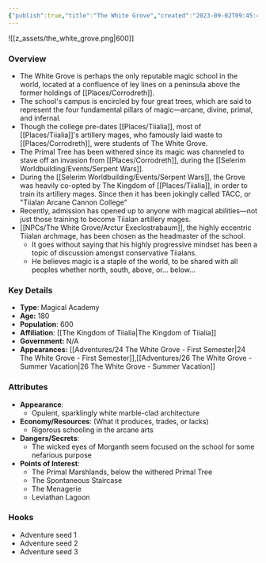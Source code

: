 ```yaml
---
{"publish":true,"title":"The White Grove","created":"2023-09-02T09:45:40.000-04:00","modified":"2025-10-22T09:19:27.883-04:00","published":"2025-10-22T09:19:27.883-04:00","cssclasses":"","Type":["Magical Academy"],"Age (years)":180,"Population":600,"Affiliation":["[[The Kingdom of Tiialia]]"],"Government":"N/A","Appearances":["[[24 The White Grove - First Semester]]","[[26 The White Grove - Summer Vacation]]"],"marker":{"mapName":"InteractiveMap","x":340,"y":275,"icon":"mdi:map-marker-outline","colour":"green"},"Authors":["Jordan"]}
---
```


![[z_assets/the_white_grove.png|600]]

### Overview
- The White Grove is perhaps the only reputable magic school in the world, located at a confluence of ley lines on a peninsula above the former holdings of [[Places/Corrodreth]].
- The school's campus is encircled by four great trees, which are said to represent the four fundamental pillars of magic—arcane, divine, primal, and infernal. 
- Though the college pre-dates [[Places/Tiialia]], most of [[Places/Tiialia]]'s artillery mages, who famously laid waste to [[Places/Corrodreth]], were students of The White Grove.
- The Primal Tree has been withered since its magic was channeled to stave off an invasion from [[Places/Corrodreth]], during the [[Selerim Worldbuilding/Events/Serpent Wars]].
- During the [[Selerim Worldbuilding/Events/Serpent Wars]], the Grove was heavily co-opted by The Kingdom of [[Places/Tiialia]], in order to train its artillery mages. Since then it has been jokingly called TACC, or "Tiialan Arcane Cannon College"
- Recently, admission has opened up to anyone with magical abilities—not just those training to become Tiialan artillery mages.
- [[NPCs/The White Grove/Arctur Execlostrabaum]], the highly eccentric Tiialan archmage, has been chosen as the headmaster of the school.
	- It goes without saying that his highly progressive mindset has been a topic of discussion amongst conservative Tiialans.
	- He believes magic is a staple of the world, to be shared with all peoples whether north, south, above, or... below...

### Key Details
- **Type**: Magical Academy
- **Age:** 180
- **Population**: 600
- **Affiliation**: [[The Kingdom of Tiialia\|The Kingdom of Tiialia]]
- **Government:** N/A
- **Appearances:**  [[Adventures/24 The White Grove - First Semester\|24 The White Grove - First Semester]],[[Adventures/26 The White Grove - Summer Vacation\|26 The White Grove - Summer Vacation]]

### Attributes
- **Appearance**:
	- Opulent, sparklingly white marble-clad architecture
- **Economy/Resources**: (What it produces, trades, or lacks)
	- Rigorous schooling in the arcane arts
- **Dangers/Secrets**: 
	- The wicked eyes of Morganth seem focused on the school for some nefarious purpose
- **Points of Interest**: 
	- The Primal Marshlands, below the withered Primal Tree
	- The Spontaneous Staircase
	- The Menagerie
	- Leviathan Lagoon

### Hooks
- Adventure seed 1
- Adventure seed 2
- Adventure seed 3